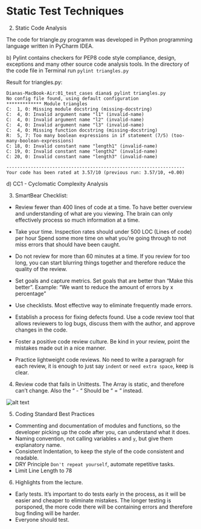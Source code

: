 # Static Test Techniques

2. Static Code Analysis

The code for triangle.py programm was developed in Python programming language
written in PyCharm IDEA.

b) Pylint contains checkers for PEP8 code style compliance, design, exceptions
   and many other source code analysis tools.
   In the directory of the code file in Terminal run `pylint triangles.py`

   Result for triangles.py:

```
Dianas-MacBook-Air:01_test_cases diana$ pylint triangles.py
No config file found, using default configuration
************* Module triangles
C:  1, 0: Missing module docstring (missing-docstring)
C:  4, 0: Invalid argument name "l1" (invalid-name)
C:  4, 0: Invalid argument name "l2" (invalid-name)
C:  4, 0: Invalid argument name "l3" (invalid-name)
C:  4, 0: Missing function docstring (missing-docstring)
R:  5, 7: Too many boolean expressions in if statement (7/5) (too-many-boolean-expressions)
C: 18, 0: Invalid constant name "length1" (invalid-name)
C: 19, 0: Invalid constant name "length2" (invalid-name)
C: 20, 0: Invalid constant name "length3" (invalid-name)

------------------------------------------------------------------
Your code has been rated at 3.57/10 (previous run: 3.57/10, +0.00)
```

d) CC1 - Cyclomatic Complexity Analysis


3. SmartBear Checklist:

* Review fewer than 400 lines of code at a time.
To have better overview and understanding of what are you viewing.
The brain can only effectively process so much information at a time.

* Take your time. Inspection rates should under 500 LOC (Lines of code) per hour
Spend some more time on what you’re going through to not miss errors that
should have been caught.

* Do not review for more than 60 minutes at a time.
If you review for too long, you can start blurring things together and
therefore reduce the quality of the review.

* Set goals and capture metrics.
Set goals that are better than “Make this better”.
Example: “We want to reduce the amount of errors by x percentage”

* Use checklists.
Most effective way to eliminate frequently made errors.

* Establish a process for fixing defects found.
Use a code review tool that allows reviewers to log bugs, discuss them with
the author, and approve changes in the code.

* Foster a positive code review culture.
Be kind in your review, point the mistakes made out in a nice manner.

* Practice lightweight code reviews.
No need to write a paragraph for each review, it is enough to just say `indent`
or `need extra space`, keep is clear.

4. Review code that fails in Unittests.
The Array is static, and therefore can’t change.
Also the “ -  “ Should be “ = “ instead.

![alt text](/Users/diana/Desktop/git/tests_course/02_static_test/test.png)

5. Coding Standard Best Practices
* Commenting and documentation of modules and functions, so the developer picking
up the code after you, can understand what it does.
* Naming convention, not calling variables `x` and `y`, but give them explanatory name.
* Consistent Indentation, to keep the style of the code consistent and readable.
* DRY Principle `Don't repeat yourself`, automate repetitive tasks.
* Limit Line Length to 78

6. Highlights from the lecture.
* Early tests.
It’s important to do tests early in the process, as it will be easier and cheaper 
to eliminate mistakes. The longer testing is porsponed, the more code there will
be containing errors and therefore bug finding will be harder.
* Everyone should test.
